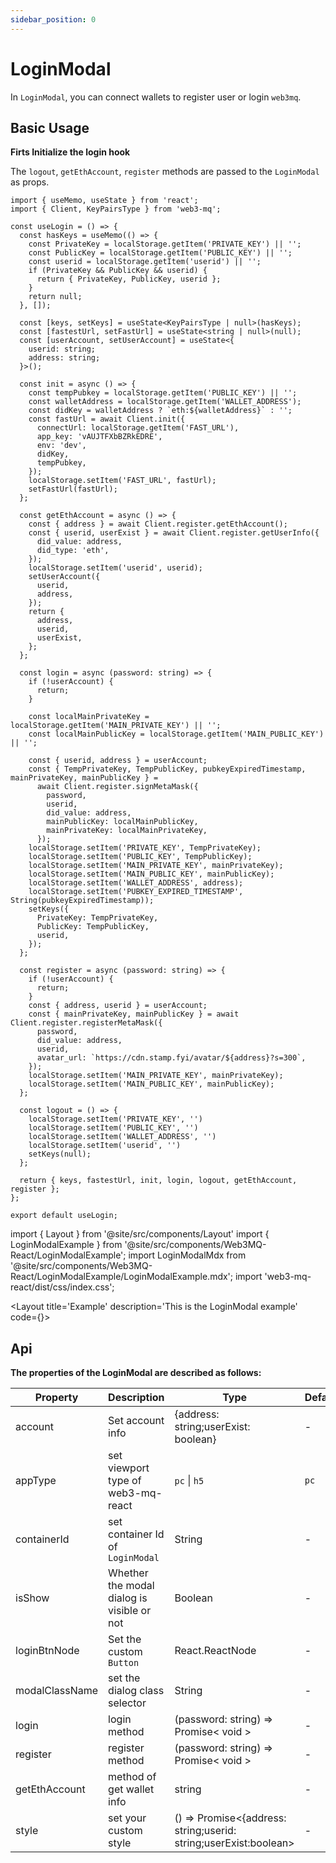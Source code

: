 ```yaml
---
sidebar_position: 0
---
```


# LoginModal
In `LoginModal`, you can connect wallets to register user or login `web3mq`.

## Basic Usage

**Firts Initialize the login hook**

The `logout`, `getEthAccount`, `register`  methods are passed to the `LoginModal` as props.
```tsx
import { useMemo, useState } from 'react';
import { Client, KeyPairsType } from 'web3-mq';

const useLogin = () => {
  const hasKeys = useMemo(() => {
    const PrivateKey = localStorage.getItem('PRIVATE_KEY') || '';
    const PublicKey = localStorage.getItem('PUBLIC_KEY') || '';
    const userid = localStorage.getItem('userid') || '';
    if (PrivateKey && PublicKey && userid) {
      return { PrivateKey, PublicKey, userid };
    }
    return null;
  }, []);

  const [keys, setKeys] = useState<KeyPairsType | null>(hasKeys);
  const [fastestUrl, setFastUrl] = useState<string | null>(null);
  const [userAccount, setUserAccount] = useState<{
    userid: string;
    address: string;
  }>();

  const init = async () => {
    const tempPubkey = localStorage.getItem('PUBLIC_KEY') || '';
    const walletAddress = localStorage.getItem('WALLET_ADDRESS');
    const didKey = walletAddress ? `eth:${walletAddress}` : '';
    const fastUrl = await Client.init({
      connectUrl: localStorage.getItem('FAST_URL'),
      app_key: 'vAUJTFXbBZRkEDRE',
      env: 'dev',
      didKey,
      tempPubkey,
    });
    localStorage.setItem('FAST_URL', fastUrl);
    setFastUrl(fastUrl);
  };

  const getEthAccount = async () => {
    const { address } = await Client.register.getEthAccount();
    const { userid, userExist } = await Client.register.getUserInfo({
      did_value: address,
      did_type: 'eth',
    });
    localStorage.setItem('userid', userid);
    setUserAccount({
      userid,
      address,
    });
    return {
      address,
      userid,
      userExist,
    };
  };

  const login = async (password: string) => {
    if (!userAccount) {
      return;
    }

    const localMainPrivateKey = localStorage.getItem('MAIN_PRIVATE_KEY') || '';
    const localMainPublicKey = localStorage.getItem('MAIN_PUBLIC_KEY') || '';

    const { userid, address } = userAccount;
    const { TempPrivateKey, TempPublicKey, pubkeyExpiredTimestamp, mainPrivateKey, mainPublicKey } =
      await Client.register.signMetaMask({
        password,
        userid,
        did_value: address,
        mainPublicKey: localMainPublicKey,
        mainPrivateKey: localMainPrivateKey,
      });
    localStorage.setItem('PRIVATE_KEY', TempPrivateKey);
    localStorage.setItem('PUBLIC_KEY', TempPublicKey);
    localStorage.setItem('MAIN_PRIVATE_KEY', mainPrivateKey);
    localStorage.setItem('MAIN_PUBLIC_KEY', mainPublicKey);
    localStorage.setItem('WALLET_ADDRESS', address);
    localStorage.setItem('PUBKEY_EXPIRED_TIMESTAMP', String(pubkeyExpiredTimestamp));
    setKeys({
      PrivateKey: TempPrivateKey,
      PublicKey: TempPublicKey,
      userid,
    });
  };

  const register = async (password: string) => {
    if (!userAccount) {
      return;
    }
    const { address, userid } = userAccount;
    const { mainPrivateKey, mainPublicKey } = await Client.register.registerMetaMask({
      password,
      did_value: address,
      userid,
      avatar_url: `https://cdn.stamp.fyi/avatar/${address}?s=300`,
    });
    localStorage.setItem('MAIN_PRIVATE_KEY', mainPrivateKey);
    localStorage.setItem('MAIN_PUBLIC_KEY', mainPublicKey);
  };

  const logout = () => {
    localStorage.setItem('PRIVATE_KEY', '')
    localStorage.setItem('PUBLIC_KEY', '')
    localStorage.setItem('WALLET_ADDRESS', '')
    localStorage.setItem('userid', '')
    setKeys(null);
  };

  return { keys, fastestUrl, init, login, logout, getEthAccount, register };
};

export default useLogin;
```

import { Layout } from '@site/src/components/Layout'
import { LoginModalExample } from '@site/src/components/Web3MQ-React/LoginModalExample';
import LoginModalMdx from '@site/src/components/Web3MQ-React/LoginModalExample/LoginModalExample.mdx';
import 'web3-mq-react/dist/css/index.css';

<Layout
title='Example'
description='This is the LoginModal example'
code={<LoginModalMdx />}>
<LoginModalExample />
</Layout>

## Api

**The properties of the LoginModal are described as follows:**

| Property      | Description                            | Type                                      | Default |
| ------------- | -------------------------------------- | ----------------------------------------- | ------- |
| account       | Set account info                       | {address: string;userExist: boolean}      |   -     |
| appType       | set viewport type of web3-mq-react     | `pc` \| `h5`                              |  `pc`   |
| containerId   | set container Id of `LoginModal`       | String                                    |    -    |
| isShow        | Whether the modal dialog is visible or not | Boolean                               |   -     |
| loginBtnNode  | Set the custom `Button`                | React.ReactNode                           |   -     |
| modalClassName| set the dialog class selector          | String                                    |   -     |
| login         | login method                           | (password: string) => Promise< void >       |   -     |
| register      | register method                        | (password: string) => Promise< void >       |   -     |
| getEthAccount | method of get wallet info              | string                                    |   -     |
| style         | set your custom style                  | () => Promise<{address: string;userid: string;userExist:boolean> |   -     |

